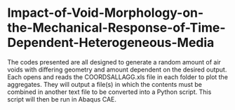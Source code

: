 # Impact-of-Void-Morphology-on-the-Mechanical-Response-of-Time-Dependent-Heterogeneous-Media

The codes presented are all designed to generate a random amount of air voids with differing geometry and amount dependent
on the desired output.
Each opens and reads the COORDSALLAGG.xls file in each folder to plot the aggregates. 
They will output a file(s) in which the contents must be combined in another text file to be converted into a Python script.
This script will then be run in Abaqus CAE.
